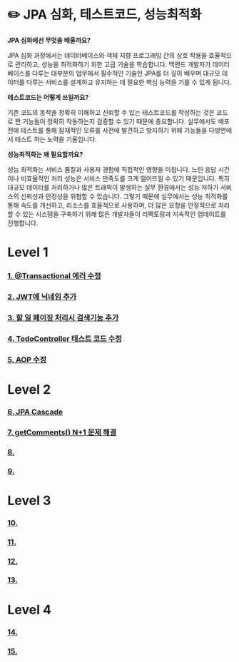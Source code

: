 # ✏️ JPA 심화, 테스트코드, 성능최적화

**JPA 심화에선 무엇을 배울까요?**

JPA 심화 과정에서는 데이터베이스와 객체 지향 프로그래밍 간의 상호 작용을 효율적으로 관리하고, 성능을 최적화하기 위한 고급 기술을 학습합니다. 백엔드 개발자가 데이터베이스를 다루는 대부분의 업무에서 필수적인 기술인 JPA를 더 깊이 배우며 대규모 데이터를 다루는 서비스를 설계하고 유지하는 데 필요한 핵심 능력을 기를 수 있게 됩니다.

**테스트코드는 어떻게 쓰일까요?**

기존 코드의 동작을 정확히 이해하고 신뢰할 수 있는 테스트코드를 작성하는 것은 코드로 짠 기능들이 정확히 작동하는지 검증할 수 있기 때문에 중요합니다. 실무에서도 배포 전에 테스트를 통해 잠재적인 오류를 사전에 발견하고 방지하기 위해 기능들을 다방면에서 테스트 하는 노력을 기울입니다.

**성능최적화는 왜 필요할까요?**

성능 최적화는 서비스 품질과 사용자 경험에 직접적인 영향을 미칩니다. 느린 응답 시간이나 비효율적인 처리 성능은 서비스 만족도를 크게 떨어뜨릴 수 있기 때문입니다. 특히 대규모 데이터를 처리하거나 많은 트래픽이 발생하는 실무 환경에서는 성능 저하가 서비스의 신뢰성과 안정성을 위협할 수 있습니다. 그렇기 때문에 실무에서는 성능 최적화를 통해 속도를 개선하고, 리소스를 효율적으로 사용하며, 더 많은 요청을 안정적으로 처리할 수 있는 시스템을 구축하기 위해 많은 개발자들이 리팩토링과 지속적인 업데이트를 진행합니다.

# Level 1

###  [1. @Transactional 에러 수정](https://github.com/friedSaewoo/spring-plus/wiki/1.-@Transactional-%EC%97%90%EB%9F%AC-%EC%88%98%EC%A0%95)
###  [2. JWT에 닉네임 추가](https://github.com/friedSaewoo/spring-plus/wiki/2.-JWT%EC%97%90-%EB%8B%89%EB%84%A4%EC%9E%84-%EC%B6%94%EA%B0%80)
###  [3. 할 일 페이징 처리시 검색기능 추가](https://github.com/friedSaewoo/spring-plus/wiki/3.-%ED%95%A0-%EC%9D%BC-%ED%8E%98%EC%9D%B4%EC%A7%95-%EC%B2%98%EB%A6%AC%EC%8B%9C-%EA%B2%80%EC%83%89%EA%B8%B0%EB%8A%A5-%EC%B6%94%EA%B0%80)
###  [4. TodoController 테스트 코드 수정](https://github.com/friedSaewoo/spring-plus/wiki/4.-TodoController-%ED%85%8C%EC%8A%A4%ED%8A%B8-%EC%BD%94%EB%93%9C-%EC%88%98%EC%A0%95)
###  [5. AOP 수정](https://github.com/friedSaewoo/spring-plus/wiki/5.-AOP-%EC%88%98%EC%A0%95)

# Level 2

###  [6. JPA Cascade](https://github.com/friedSaewoo/spring-plus/wiki/6.-JPA-Cascade)
###  [7. getComments() N+1 문제 해결](https://github.com/friedSaewoo/spring-plus/wiki/7.-getComments()-N-1-%EB%AC%B8%EC%A0%9C-%ED%95%B4%EA%B2%B0)
###  [8. ]()
###  [9. ]()

# Level 3

###  [10. ]()
###  [11. ]()
###  [12. ]()
###  [13. ]()

# Level 4

###  [14. ]()
###  [15. ]()
